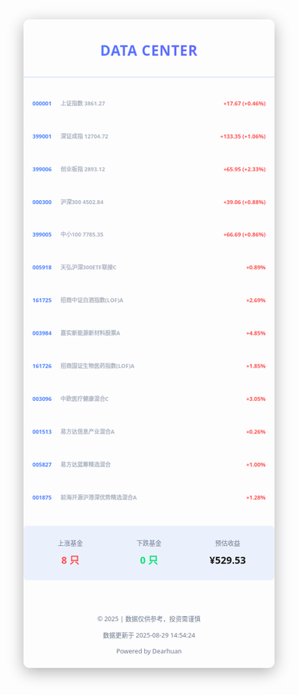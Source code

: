 <div style="max-width: 800px; margin: 0 auto; line-height: 1.6; font-family: 'Segoe UI', Tahoma, Geneva, Verdana, sans-serif; box-sizing: border-box; padding: 10px 0px; border-radius: 12px; box-shadow: 0 8px 32px rgba(0,0,0,0.3);">
  <header style="text-align: center; padding: 30px 0; border-bottom: 2px solid rgba(76, 130, 255, 0.2); margin-bottom: 25px;">
    <h1 style="font-size: 2.0em; font-weight: 700; margin: 0; background: linear-gradient(90deg, #4c82ff, #6d5fff); -webkit-background-clip: text; -webkit-text-fill-color: transparent; letter-spacing: 1px;">DATA CENTER</h1>
  </header>
  <div style="margin: 25px 0; font-size: 0.8em; font-weight: 600;">
    <div style="display: flex; justify-content: space-between; padding: 18px; margin: 12px 0; background: rgba(255,255,255,0.03); border-radius: 8px; transition: transform 0.3s ease;">
                <div>
                  <span style="color: #4c82ff; font-weight: 600;">000001</span>
                  <span style="color: #aab2c0; margin-left: 15px;">上证指数 3861.27</span>
                </div>
                <div>
                  <span style="color: #ff5252;">+17.67</span> 
                  <span style="color: #ff5252;">(+0.46%)</span>
                </div>
              </div><div style="display: flex; justify-content: space-between; padding: 18px; margin: 12px 0; background: rgba(255,255,255,0.03); border-radius: 8px; transition: transform 0.3s ease;">
                <div>
                  <span style="color: #4c82ff; font-weight: 600;">399001</span>
                  <span style="color: #aab2c0; margin-left: 15px;">深证成指 12704.72</span>
                </div>
                <div>
                  <span style="color: #ff5252;">+133.35</span> 
                  <span style="color: #ff5252;">(+1.06%)</span>
                </div>
              </div><div style="display: flex; justify-content: space-between; padding: 18px; margin: 12px 0; background: rgba(255,255,255,0.03); border-radius: 8px; transition: transform 0.3s ease;">
                <div>
                  <span style="color: #4c82ff; font-weight: 600;">399006</span>
                  <span style="color: #aab2c0; margin-left: 15px;">创业板指 2893.12</span>
                </div>
                <div>
                  <span style="color: #ff5252;">+65.95</span> 
                  <span style="color: #ff5252;">(+2.33%)</span>
                </div>
              </div><div style="display: flex; justify-content: space-between; padding: 18px; margin: 12px 0; background: rgba(255,255,255,0.03); border-radius: 8px; transition: transform 0.3s ease;">
                <div>
                  <span style="color: #4c82ff; font-weight: 600;">000300</span>
                  <span style="color: #aab2c0; margin-left: 15px;">沪深300 4502.84</span>
                </div>
                <div>
                  <span style="color: #ff5252;">+39.06</span> 
                  <span style="color: #ff5252;">(+0.88%)</span>
                </div>
              </div><div style="display: flex; justify-content: space-between; padding: 18px; margin: 12px 0; background: rgba(255,255,255,0.03); border-radius: 8px; transition: transform 0.3s ease;">
                <div>
                  <span style="color: #4c82ff; font-weight: 600;">399005</span>
                  <span style="color: #aab2c0; margin-left: 15px;">中小100 7785.35</span>
                </div>
                <div>
                  <span style="color: #ff5252;">+66.69</span> 
                  <span style="color: #ff5252;">(+0.86%)</span>
                </div>
              </div>
    <div style="display: flex; justify-content: space-between; padding: 18px; margin: 12px 0; background: rgba(255,255,255,0.03); border-radius: 8px; transition: transform 0.3s ease;">
                <div>
                  <span style="color: #4c82ff; font-weight: 600;">005918</span>
                  <span style="color: #aab2c0; margin-left: 15px;">天弘沪深300ETF联接C</span>
                </div>
                <div>
                  <span style="color: #ff5252;">+0.89%</span> 
                </div>
              </div><div style="display: flex; justify-content: space-between; padding: 18px; margin: 12px 0; background: rgba(255,255,255,0.03); border-radius: 8px; transition: transform 0.3s ease;">
                <div>
                  <span style="color: #4c82ff; font-weight: 600;">161725</span>
                  <span style="color: #aab2c0; margin-left: 15px;">招商中证白酒指数(LOF)A</span>
                </div>
                <div>
                  <span style="color: #ff5252;">+2.69%</span> 
                </div>
              </div><div style="display: flex; justify-content: space-between; padding: 18px; margin: 12px 0; background: rgba(255,255,255,0.03); border-radius: 8px; transition: transform 0.3s ease;">
                <div>
                  <span style="color: #4c82ff; font-weight: 600;">003984</span>
                  <span style="color: #aab2c0; margin-left: 15px;">嘉实新能源新材料股票A</span>
                </div>
                <div>
                  <span style="color: #ff5252;">+4.85%</span> 
                </div>
              </div><div style="display: flex; justify-content: space-between; padding: 18px; margin: 12px 0; background: rgba(255,255,255,0.03); border-radius: 8px; transition: transform 0.3s ease;">
                <div>
                  <span style="color: #4c82ff; font-weight: 600;">161726</span>
                  <span style="color: #aab2c0; margin-left: 15px;">招商国证生物医药指数(LOF)A</span>
                </div>
                <div>
                  <span style="color: #ff5252;">+1.85%</span> 
                </div>
              </div><div style="display: flex; justify-content: space-between; padding: 18px; margin: 12px 0; background: rgba(255,255,255,0.03); border-radius: 8px; transition: transform 0.3s ease;">
                <div>
                  <span style="color: #4c82ff; font-weight: 600;">003096</span>
                  <span style="color: #aab2c0; margin-left: 15px;">中欧医疗健康混合C</span>
                </div>
                <div>
                  <span style="color: #ff5252;">+3.05%</span> 
                </div>
              </div><div style="display: flex; justify-content: space-between; padding: 18px; margin: 12px 0; background: rgba(255,255,255,0.03); border-radius: 8px; transition: transform 0.3s ease;">
                <div>
                  <span style="color: #4c82ff; font-weight: 600;">001513</span>
                  <span style="color: #aab2c0; margin-left: 15px;">易方达信息产业混合A</span>
                </div>
                <div>
                  <span style="color: #ff5252;">+0.26%</span> 
                </div>
              </div><div style="display: flex; justify-content: space-between; padding: 18px; margin: 12px 0; background: rgba(255,255,255,0.03); border-radius: 8px; transition: transform 0.3s ease;">
                <div>
                  <span style="color: #4c82ff; font-weight: 600;">005827</span>
                  <span style="color: #aab2c0; margin-left: 15px;">易方达蓝筹精选混合</span>
                </div>
                <div>
                  <span style="color: #ff5252;">+1.00%</span> 
                </div>
              </div><div style="display: flex; justify-content: space-between; padding: 18px; margin: 12px 0; background: rgba(255,255,255,0.03); border-radius: 8px; transition: transform 0.3s ease;">
                <div>
                  <span style="color: #4c82ff; font-weight: 600;">001875</span>
                  <span style="color: #aab2c0; margin-left: 15px;">前海开源沪港深优势精选混合A</span>
                </div>
                <div>
                  <span style="color: #ff5252;">+1.28%</span> 
                </div>
              </div>
  </div>
  <div style="display: grid; grid-template-columns: repeat(3, 1fr); gap: 20px; padding: 25px; background: rgba(76,130,255,0.1); border-radius: 8px; margin: 30px 0;">
    <div style="text-align: center;">
      <div style="color: #6d7a8f; font-size: 0.9em;">上涨基金</div>
      <div style="font-size: 1.4em; font-weight: 600; margin-top: 8px; color: #ff5252;">8 只</div>
    </div>
    <div style="text-align: center;">
      <div style="color: #6d7a8f; font-size: 0.9em;">下跌基金</div>
      <div style="font-size: 1.4em; font-weight: 600; margin-top: 8px; color: #00e676;">0 只</div>
    </div>
    <div style="text-align: center;">
      <div style="color: #6d7a8f; font-size: 0.9em;">预估收益</div>
      <div style="font-size: 1.4em; font-weight: 600; margin-top: 8px;">¥529.53</div>
    </div>
  </div>
  <footer style="text-align: center; color: #6d7a8f; padding-top: 25px; font-size: 0.9em;">
    <p>© 2025 | 数据仅供参考，投资需谨慎</p>
    <p>数据更新于 2025-08-29 14:54:24</p>
    <p>Powered by Dearhuan</p>
  </footer>
</div>